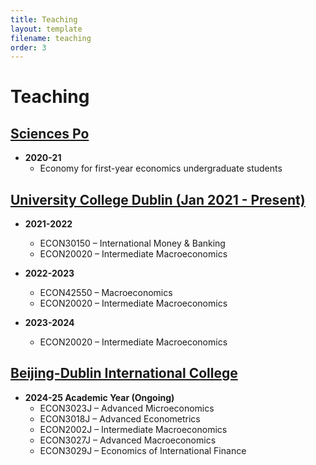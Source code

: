 ```yaml
---
title: Teaching
layout: template
filename: teaching
order: 3
--- 
```


# Teaching

## [Sciences Po](#)

- **2020-21**  
  - Economy for first-year economics undergraduate students  

## [University College Dublin (Jan 2021 - Present)](#)

- **2021-2022**  
  - ECON30150 – International Money & Banking  
  - ECON20020 – Intermediate Macroeconomics  

- **2022-2023**  
  - ECON42550 – Macroeconomics  
  - ECON20020 – Intermediate Macroeconomics  

- **2023-2024**  
  - ECON20020 – Intermediate Macroeconomics  

## [Beijing-Dublin International College](#)

- **2024-25 Academic Year (Ongoing)**  
  - ECON3023J – Advanced Microeconomics  
  - ECON3018J – Advanced Econometrics  
  - ECON2002J – Intermediate Macroeconomics  
  - ECON3027J – Advanced Macroeconomics  
  - ECON3029J – Economics of International Finance  



